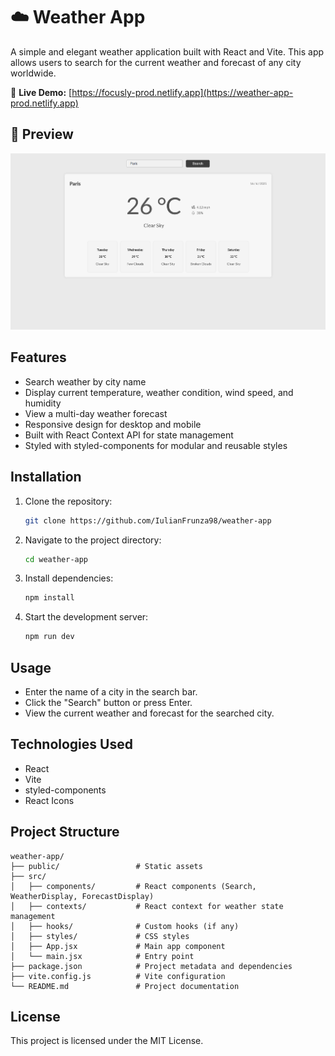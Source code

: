 # ☁️ Weather App

A simple and elegant weather application built with React and Vite. This app allows users to search for the current weather and forecast of any city worldwide.

🔗 **Live Demo:** [https://focusly-prod.netlify.app](https://weather-app-prod.netlify.app)

## 📸 Preview

![App Screenshot](./public/weather-app.png)

## Features

- Search weather by city name
- Display current temperature, weather condition, wind speed, and humidity
- View a multi-day weather forecast
- Responsive design for desktop and mobile
- Built with React Context API for state management
- Styled with styled-components for modular and reusable styles

## Installation

1. Clone the repository:
   ```bash
   git clone https://github.com/IulianFrunza98/weather-app
   ```
2. Navigate to the project directory:
   ```bash
   cd weather-app
   ```
3. Install dependencies:
   ```bash
   npm install
   ```
4. Start the development server:
   ```bash
   npm run dev
   ```

## Usage

- Enter the name of a city in the search bar.
- Click the "Search" button or press Enter.
- View the current weather and forecast for the searched city.

## Technologies Used

- React
- Vite
- styled-components
- React Icons

## Project Structure

```
weather-app/
├── public/                 # Static assets
├── src/
│   ├── components/         # React components (Search, WeatherDisplay, ForecastDisplay)
│   ├── contexts/           # React context for weather state management
│   ├── hooks/              # Custom hooks (if any)
│   ├── styles/             # CSS styles
│   ├── App.jsx             # Main app component
│   └── main.jsx            # Entry point
├── package.json            # Project metadata and dependencies
├── vite.config.js          # Vite configuration
└── README.md               # Project documentation
```

## License

This project is licensed under the MIT License.
